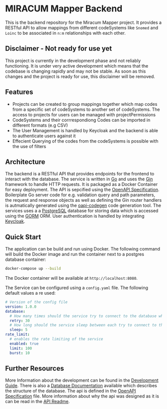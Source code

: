 # MIRACUM Mapper Backend

This is the backend repository for the Miracum Mapper project. It provides a RESTful API to allow mappings from different codeSystems like `Snomed` and `Loinc` to be associated in `n:m` relationships with each other.

## Disclaimer - Not ready for use yet

This project is currently in the development phase and not reliably functioning. It is under very active development which means that the codebase is changing rapidly and may not be stable. As soon as this changes and the project is ready for use, this disclaimer will be removed.

## Features

- Projects can be created to group mappings together which map codes from a specific set of codeSystems to another set of codeSystems. The access to projects for users can be managed with projectPermissions
- CodeSystems and their corrrespondiong Codes can be imported in different formats (e.g CSV)
- The User Management is handled by Keycloak and the backend is able to authenticate users against it
- Effecient Querying of the codes from the codeSystems is possible with the use of filters

## Architecture

The backend is a RESTful API that provides endpoints for the frontend to interact with the database. The service is written in [Go](https://go.dev) and uses the [Gin](https://gin-gonic.com) framework to handle HTTP requests. It is packaged as a Docker Container for easy deployment. The API is sepcified using the [OpenAPI Specification](https://swagger.io/resources/open-api/). Boilerplate Go server code for e.g. validation query and path parameters, the request and response objects as well as defining the Gin router handlers is autmatically generated using the [oapi-codegen](https://github.com/oapi-codegen/oapi-codegen) code generation tool. The services uses a a [PostgreSQL](https://www.postgresql.org) database for storing data which is accessed using the [GORM](https://gorm.io) ORM. User authentication is handled by integrating [Keycloak](https://www.keycloak.org).

## Quick Start

The application can be build and run using Docker. The following command will build the Docker image and run the container next to a postgres database container:

```bash
docker-compose up --build
```

The Docker container will be available at `http://localhost:8080`.

The Service can be configured using a `config.yaml` file. The following default values a re used:

```yaml
# Version of the config file
version: 1.0.0
database:
  # How many times should the service try to connect to the database when starting
  retry: 30
  # How long should the service sleep between each try to connect to the database
  sleep: 5
rate_limit:
  # enables the rate limiting of the service
  enabled: true
  limit: 100
  burst: 10
```

## Further Resources

More Information about the development can be found in the [Development Guide](./docs/development.md). There is also a [Database Documentation](./docs/database.md) available which describes the structure of the database. The api is defined in the [OpenAPI Specification](./api/openapi.yaml) file. More information about why the api was designed as it is can be read in the [API Readme](./api/README.md).
